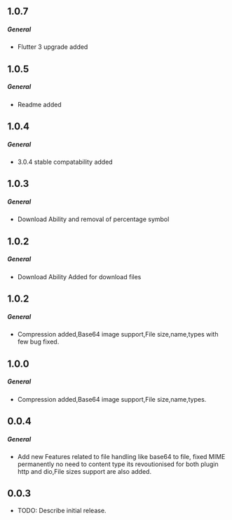 ## 1.0.7
##### General
- Flutter 3 upgrade added

## 1.0.5
##### General
- Readme added

## 1.0.4
##### General
- 3.0.4 stable compatability added

## 1.0.3
##### General
- Download Ability and removal of percentage symbol

## 1.0.2
##### General
- Download Ability Added for download files

## 1.0.2
##### General
- Compression added,Base64 image support,File size,name,types with few bug fixed.

## 1.0.0
##### General
- Compression added,Base64 image support,File size,name,types.


## 0.0.4
##### General
- Add new Features related to file handling like base64 to file, fixed MIME permanently no need to content type its revoutionised for both plugin http and dio,File sizes support are also added.


## 0.0.3

* TODO: Describe initial release.
